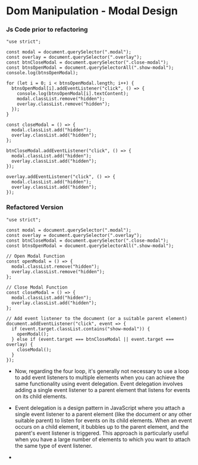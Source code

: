 # Dom Manipulation - Modal Design

### Js Code prior to refactoring

```
"use strict";

const modal = document.querySelector(".modal");
const overlay = document.querySelector(".overlay");
const btnCloseModal = document.querySelector(".close-modal");
const btnsOpenModal = document.querySelectorAll(".show-modal");
console.log(btnsOpenModal);

for (let i = 0; i < btnsOpenModal.length; i++) {
  btnsOpenModal[i].addEventListener("click", () => {
    console.log(btnsOpenModal[i].textContent);
    modal.classList.remove("hidden");
    overlay.classList.remove("hidden");
  });
}

const closeModal = () => {
  modal.classList.add("hidden");
  overlay.classList.add("hidden");
};

btnCloseModal.addEventListener("click", () => {
  modal.classList.add("hidden");
  overlay.classList.add("hidden");
});

overlay.addEventListener("click", () => {
  modal.classList.add("hidden");
  overlay.classList.add("hidden");
});
```

### Refactored Version

```
"use strict";

const modal = document.querySelector(".modal");
const overlay = document.querySelector(".overlay");
const btnCloseModal = document.querySelector(".close-modal");
const btnsOpenModal = document.querySelectorAll(".show-modal");

// Open Modal Function
const openModal = () => {
  modal.classList.remove("hidden");
  overlay.classList.remove("hidden");
};

// Close Modal Function
const closeModal = () => {
  modal.classList.add("hidden");
  overlay.classList.add("hidden");
};

// Add event listener to the document (or a suitable parent element)
document.addEventListener("click", event => {
  if (event.target.classList.contains("show-modal")) {
    openModal();
  } else if (event.target === btnCloseModal || event.target === overlay) {
    closeModal();
  }
});
```

* Now, regarding the four loop, it's generally not necessary to use a loop to add event listeners to multiple elements when you can achieve the same functionality using event delegation. Event delegation involves adding a single event listener to a parent element that listens for events on its child elements.
  
* Event delegation is a design pattern in JavaScript where you attach a single event listener to a parent element (like the document or any other suitable parent) to listen for events on its child elements. When an event occurs on a child element, it bubbles up to the parent element, and the parent's event listener is triggered. This approach is particularly useful when you have a large number of elements to which you want to attach the same type of event listener.
* 